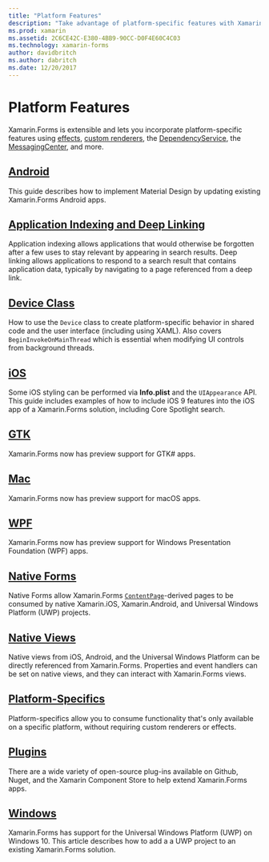 ```yaml
---
title: "Platform Features"
description: "Take advantage of platform-specific features with Xamarin.Forms"
ms.prod: xamarin
ms.assetid: 2C6CE42C-E380-4BB9-90CC-D0F4E60C4C03
ms.technology: xamarin-forms
author: davidbritch
ms.author: dabritch
ms.date: 12/20/2017
---
```


# Platform Features

Xamarin.Forms is extensible and lets you incorporate platform-specific features using [effects](~/xamarin-forms/app-fundamentals/effects/index.md), [custom renderers](~/xamarin-forms/app-fundamentals/custom-renderer/index.md), the [DependencyService](~/xamarin-forms/app-fundamentals/dependency-service/index.md), the [MessagingCenter](~/xamarin-forms/app-fundamentals/messaging-center.md), and more.

## [Android](android/index.md)

This guide describes how to implement Material Design by updating existing Xamarin.Forms Android apps.

## [Application Indexing and Deep Linking](deep-linking.md)

Application indexing allows applications that would otherwise be forgotten after a few uses to stay relevant by appearing in search results. Deep linking allows applications to respond to a search result that contains application data, typically by navigating to a page referenced from a deep link.

## [Device Class](device.md)

How to use the `Device` class to create platform-specific behavior in shared code and the user interface (including using XAML). Also covers `BeginInvokeOnMainThread` which is essential when modifying UI controls from background threads.

## [iOS](ios/index.md)

Some iOS styling can be performed via **Info.plist** and the `UIAppearance` API. This guide includes examples of how to include iOS 9 features into the iOS app of a Xamarin.Forms solution, including Core Spotlight search.

## [GTK](gtk.md)

Xamarin.Forms now has preview support for GTK# apps.

## [Mac](mac.md)

Xamarin.Forms now has preview support for macOS apps.

## [WPF](wpf.md)

Xamarin.Forms now has preview support for Windows Presentation Foundation (WPF) apps.

## [Native Forms](native-forms.md)

Native Forms allow Xamarin.Forms [`ContentPage`](https://developer.xamarin.com/api/type/Xamarin.Forms.ContentPage/)-derived pages to be consumed by native Xamarin.iOS, Xamarin.Android, and Universal Windows Platform (UWP) projects.

## [Native Views](native-views/index.md)

Native views from iOS, Android, and the Universal Windows Platform can be directly referenced from Xamarin.Forms. Properties and event handlers can be set on native views, and they can interact with Xamarin.Forms views.

## [Platform-Specifics](platform-specifics/index.md)

Platform-specifics allow you to consume functionality that's only available on a specific platform, without requiring custom renderers or effects.

## [Plugins](plugins.md)

There are a wide variety of open-source plug-ins available on Github, Nuget, and the Xamarin Component Store to help extend Xamarin.Forms apps.

## [Windows](windows/index.md)

Xamarin.Forms has support for the Universal Windows Platform (UWP) on Windows 10. This article describes how to add a a UWP project to an existing Xamarin.Forms solution.
